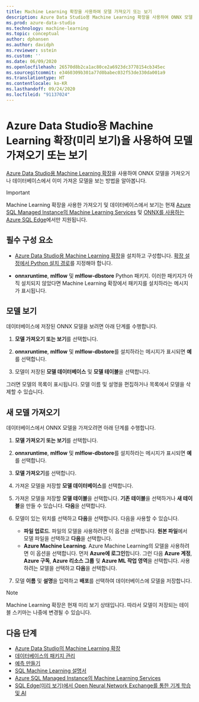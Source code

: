 ```yaml
---
title: Machine Learning 확장을 사용하여 모델 가져오기 또는 보기
description: Azure Data Studio용 Machine Learning 확장을 사용하여 ONNX 모델을 가져오거나 데이터베이스에서 이미 가져온 모델을 보는 방법을 알아봅니다.
ms.prod: azure-data-studio
ms.technology: machine-learning
ms.topic: conceptual
author: dphansen
ms.author: davidph
ms.reviewer: sstein
ms.custom: ''
ms.date: 06/09/2020
ms.openlocfilehash: 26570d8b2ca1ac80ce2a6923dc3778154cb345ec
ms.sourcegitcommit: e3460309b301a77d0babec032f53de330da001a9
ms.translationtype: HT
ms.contentlocale: ko-KR
ms.lasthandoff: 09/24/2020
ms.locfileid: "91137024"
---
```

# <a name="import-or-view-models-with-machine-learning-extension-for-azure-data-studio-preview"></a>Azure Data Studio용 Machine Learning 확장(미리 보기)을 사용하여 모델 가져오기 또는 보기

[Azure Data Studio용 Machine Learning 확장](machine-learning-extension.md)을 사용하여 ONNX 모델을 가져오거나 데이터베이스에서 이미 가져온 모델을 보는 방법을 알아봅니다.

> [!IMPORTANT]
> Machine Learning 확장을 사용한 가져오기 및 데이터베이스에서 보기는 현재 [Azure SQL Managed Instance의 Machine Learning Services](/azure/azure-sql/managed-instance/machine-learning-services-overview) 및 [ONNX를 사용하는 Azure SQL Edge](/azure/azure-sql-edge/onnx-overview)에서만 지원됩니다.

## <a name="prerequisites"></a>필수 구성 요소

- [Azure Data Studio용 Machine Learning 확장](machine-learning-extension.md)을 설치하고 구성합니다. [확장 설정에서 Python 설치 경로](machine-learning-extension.md#settings)를 지정해야 합니다.

- **onnxruntime**, **mlflow** 및 **mlflow-dbstore** Python 패키지. 이러한 패키지가 아직 설치되지 않았다면 Machine Learning 확장에서 패키지를 설치하라는 메시지가 표시됩니다.

## <a name="view-models"></a>모델 보기

데이터베이스에 저장된 ONNX 모델을 보려면 아래 단계를 수행합니다.

1. **모델 가져오기 또는 보기**를 선택합니다.

1. **onnxruntime**, **mlflow** 및 **mlflow-dbstore**를 설치하라는 메시지가 표시되면 **예**를 선택합니다.

1. 모델이 저장된 **모델 데이터베이스** 및 **모델 테이블**을 선택합니다.

그러면 모델의 목록이 표시됩니다. 모델 이름 및 설명을 편집하거나 목록에서 모델을 삭제할 수 있습니다.

## <a name="import-a-new-model"></a>새 모델 가져오기

데이터베이스에서 ONNX 모델을 가져오려면 아래 단계를 수행합니다.

1. **모델 가져오기 또는 보기**를 선택합니다.

1. **onnxruntime**, **mlflow** 및 **mlflow-dbstore**를 설치하라는 메시지가 표시되면 **예**를 선택합니다.

1. **모델 가져오기**를 선택합니다.

1. 가져온 모델을 저장할 **모델 데이터베이스**를 선택합니다.

1. 가져온 모델을 저장할 **모델 테이블**을 선택합니다. **기존 테이블**을 선택하거나 **새 테이블**을 만들 수 있습니다. **다음**을 선택합니다.

1. 모델이 있는 위치를 선택하고 **다음**을 선택합니다. 다음을 사용할 수 있습니다.
    - **파일 업로드**. 파일의 모델을 사용하려면 이 옵션을 선택합니다. **원본 파일**에서 모델 파일을 선택하고 **다음**을 선택합니다.
    - **Azure Machine Learning**. Azure Machine Learning의 모델을 사용하려면 이 옵션을 선택합니다. 먼저 **Azure에 로그인**합니다. 그런 다음 **Azure 계정**, **Azure 구독**, **Azure 리소스 그룹** 및 **Azure ML 작업 영역**을 선택합니다. 사용하려는 모델을 선택하고 **다음**을 선택합니다.

1. 모델 **이름** 및 **설명**을 입력하고 **배포**를 선택하여 데이터베이스에 모델을 저장합니다.

> [!NOTE]
> Machine Learning 확장은 현재 미리 보기 상태입니다. 따라서 모델이 저장되는 테이블 스키마는 나중에 변경될 수 있습니다.

## <a name="next-steps"></a>다음 단계

- [Azure Data Studio의 Machine Learning 확장](machine-learning-extension.md)
- [데이터베이스의 패키지 관리](machine-learning-extension-manage-packages.md)
- [예측 만들기](machine-learning-extension-predictions.md)
- [SQL Machine Learning 설명서](../../machine-learning/index.yml)
- [Azure SQL Managed Instance의 Machine Learning Services](/azure/azure-sql/managed-instance/machine-learning-services-overview)
- [SQL Edge(미리 보기)에서 Open Neural Network Exchange를 통한 기계 학습 및 AI](/azure/azure-sql-edge/onnx-overview)
